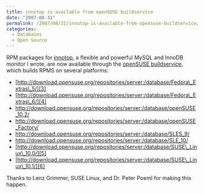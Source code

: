 ```yaml
---
title: innotop is available from openSUSE buildservice
date: "2007-08-31"
permalink: /2007/08/31/innotop-is-available-from-opensuse-buildservice/
categories:
  - Databases
  - Open Source
---
```

RPM packages for [innotop][1], a flexible and powerful MySQL and InnoDB monitor I wrote, are now available through the [openSUSE buildservice][2], which builds RPMS on several platforms:

*   [http://download.opensuse.org/repositories/server:/database/Fedora\_Extras\_5/][3]
*   [http://download.opensuse.org/repositories/server:/database/Fedora\_Extras\_6/][4]
*   <http://download.opensuse.org/repositories/server:/database/openSUSE_10.2/>
*   <http://download.opensuse.org/repositories/server:/database/openSUSE_Factory/>
*   <http://download.opensuse.org/repositories/server:/database/SLES_9/>
*   <http://download.opensuse.org/repositories/server:/database/SLE_10/>
*   [http://download.opensuse.org/repositories/server:/database/SUSE\_Linux\_10.0/][5]
*   [http://download.opensuse.org/repositories/server:/database/SUSE\_Linux\_10.1/][6]

Thanks to Lenz Grimmer, SUSE Linux, and Dr. Peter Poeml for making this happen.

 [1]: http://code.google.com/p/innotop/
 [2]: http://build.opensuse.org/
 [3]: http://download.opensuse.org/repositories/server:/database/Fedora_Extras_5/
 [4]: http://download.opensuse.org/repositories/server:/database/Fedora_Extras_6/
 [5]: http://download.opensuse.org/repositories/server:/database/SUSE_Linux_10.0/
 [6]: http://download.opensuse.org/repositories/server:/database/SUSE_Linux_10.1/

